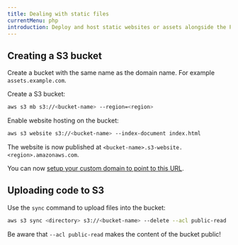 ```yaml
---
title: Dealing with static files
currentMenu: php
introduction: Deploy and host static websites or assets alongside the PHP application running on AWS Lambda.
---
```


## Creating a S3 bucket

Create a bucket with the same name as the domain name. For example `assets.example.com`.

Create a S3 bucket:

```bash
aws s3 mb s3://<bucket-name> --region=<region>
```

Enable website hosting on the bucket:

```bash
aws s3 website s3://<bucket-name> --index-document index.html
```

The website is now published at `<bucket-name>.s3-website.<region>.amazonaws.com`.

You can now [setup your custom domain to point to this URL](custom-domains.md#custom-domains-for-static-websites-on-s3).

## Uploading code to S3

Use the `sync` command to upload files into the bucket:

```bash
aws s3 sync <directory> s3://<bucket-name> --delete --acl public-read
```

Be aware that `--acl public-read` makes the content of the bucket public!
